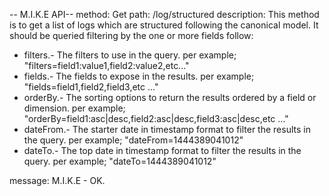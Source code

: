 -- M.I.K.E API--
method: Get
path: /log/structured
description: This method is to get a list of logs which are structured following the canonical model. It should be queried filtering by the one or more fields follow:

- filters.- The filters to use in the query. per example; "filters=field1:value1,field2:value2,etc..."
- fields.- The fields to expose in the results. per example; "fields=field1,field2,field3,etc ..."
- orderBy.- The sorting options to return the results ordered by a field or dimension. per example; "orderBy=field1:asc|desc,field2:asc|desc,field3:asc|desc,etc ..."
- dateFrom.- The starter date in timestamp format to filter the results in the query. per example; "dateFrom=1444389041012"
- dateTo.- The top date in timestamp format to filter the results in the query. per example; "dateTo=1444389041012"

message: M.I.K.E - OK.
